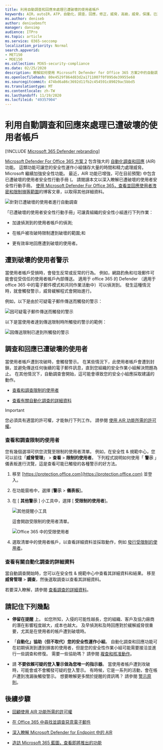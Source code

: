 ```yaml
---
title: 利用自動調查和回應來處理已遭破壞的使用者帳戶
keywords: AIR，autoIR，ATP，自動化，調查，回應，修正，威脅，高級，威脅，保護，已遭破壞
ms.author: deniseb
author: denisebmsft
manager: dansimp
audience: ITPro
ms.topic: article
ms.service: O365-seccomp
localization_priority: Normal
search.appverid:
- MET150
- MOE150
ms.collection: M365-security-compliance
ms.date: 02/25/2020
description: 瞭解如何使用 Microsoft Defender for Office 365 方案2中的自動調查和回應功能，以加速偵測和解決已遭破壞之使用者帳戶的處理常式。
ms.openlocfilehash: 80e4529f864d83d2a1711007f0f095de39955e68
ms.sourcegitcommit: 474bd6a86c3692d11fb2c454591c89029ac5bbd5
ms.translationtype: MT
ms.contentlocale: zh-TW
ms.lasthandoff: 11/19/2020
ms.locfileid: "49357904"
---
```

# <a name="address-compromised-user-accounts-with-automated-investigation-and-response"></a>利用自動調查和回應來處理已遭破壞的使用者帳戶

[!INCLUDE [Microsoft 365 Defender rebranding](../includes/microsoft-defender-for-office.md)]


[Microsoft Defender For Office 365 方案 2](office-365-atp.md#microsoft-defender-for-office-365-plan-1-and-plan-2) 包含強大的 [自動化調查和回應](office-365-air.md) (AIR) 功能。 這類功能可讓您的安全性運作小組儲存大量的時間和精力處理威脅。 Microsoft 繼續加強安全性功能。 最近，AIR 功能已增強，可在目前預覽) 中包含已遭破壞的使用者安全性行動手冊 (。 請閱讀本文以深入瞭解已遭破壞的使用者安全性行動手冊。 [使用 Microsoft Defender For Office 365，查看並回應使用者洩密和限制損等範圍](https://techcommunity.microsoft.com/t5/Security-Privacy-and-Compliance/Speed-up-time-to-detect-and-respond-to-user-compromise-and-limit/ba-p/977053)的博客文章，以取得其他詳細資料。

![針對已遭破壞的使用者進行自動調查](/microsoft-365/media/office365atp-compduserinvestigation.jpg)

「已遭破壞的使用者安全性行動手冊」可讓貴組織的安全性小組進行下列作業：

- 加速偵測到的使用者帳戶的偵測;

- 在帳戶被攻破時限制遭到破壞的範圍;和

- 更有效率地回應遭到破壞的使用者。

## <a name="compromised-user-alerts"></a>遭到破壞的使用者警示

當使用者帳戶受損時，會發生反常或反常的行為。 例如，網路釣魚和垃圾郵件可能會從受信任的使用者帳戶內部傳送。 適用于 office 365 的 Defender （適用于 office 365 中的電子郵件模式和共同作業活動中）可以偵測到。 發生這種情況時，就會觸發警示，威脅緩解程式會開始進行。

例如，以下是由於可疑電子郵件傳送而觸發的警示：

![因可疑電子郵件傳送而觸發的警示](/microsoft-365/media/office365atp-suspiciousemailsendalert.jpg)

以下是當使用者達到傳送限制時所觸發的警示的範例：

![因傳送限制已達到所觸發的警示](/microsoft-365/media/office365atp-sendinglimitreached.jpg)

## <a name="investigate-and-respond-to-a-compromised-user"></a>調查和回應已遭破壞的使用者

當使用者帳戶遭到攻破時，會觸發警示。 在某些情況下，此使用者帳戶會遭到封鎖，並避免傳送任何後續的電子郵件訊息，直到您組織的安全作業小組解決問題為止。 在其他情況下，自動調查會開始，這可能會導致您的安全小組應採取建議的動作。

- [查看和調查限制的使用者](#view-and-investigate-restricted-users)

- [查看有關自動化調查的詳細資料](#view-details-about-automated-investigations)

> [!IMPORTANT]
> 您必須具有適當的許可權，才能執行下列工作。 請參閱 [使用 AIR 功能所需的許可權](office-365-air.md#required-permissions-to-use-air-capabilities)。

### <a name="view-and-investigate-restricted-users"></a>查看和調查限制的使用者

您有幾個選項可供您流覽至限制的使用者清單。 例如，在安全性 & 規範中心，您可以前往「**威脅管理**」  >  **查看**  >  **限制的使用者**。 下列程式說明如何使用「 **警示** 」儀表板進行流覽，這是查看可能已觸發的各種警示的好方法。

1. 移至 [https://protection.office.com](https://protection.office.com) 並登入。

2. 在功能窗格中，選擇 [**警示**  >  **儀表板**]。

3. 在 [ **其他警示** ] 小工具中，選擇 [ **受限制的使用者**]。

   ![其他提醒小工具](/microsoft-365/media/office365atp-otheralertswidget.jpg)

   這會開啟受限制的使用者清單。

   ![Office 365 中的受限使用者](/microsoft-365/media/office365atp-restrictedusers.jpg)

4. 選取清單中的使用者帳戶，以查看詳細資料並採取動作，例如 [發行受限制的使用者](removing-user-from-restricted-users-portal-after-spam.md)。

### <a name="view-details-about-automated-investigations"></a>查看有關自動化調查的詳細資料

當自動調查開始時，您可以在安全性 & 規範中心中查看其詳細資料和結果。 移至 **威脅管理**  >  **調查**，然後選取調查以查看其詳細資料。

若要深入瞭解，請參閱 [查看調查的詳細資料](air-view-investigation-results.md)。

## <a name="keep-the-following-points-in-mind"></a>請記住下列幾點

- **停留在提醒** 上。 如您所知，入侵的可能性越長，您的組織、客戶及協力廠商的潛在影響程度越大，成本也越大。 及早偵測和及時回應對於緩解威脅很重要，尤其是在使用者的帳戶遭到破壞時。

- 「**自動化」協助（但不取代）您的安全性運作小組**。 自動化調查和回應功能可在初期偵測到遭到損害的使用者，但是您的安全性作業小組可能需要接洽並進行一些調查和修復。 需要一些協助嗎？ 請參閱 [複查和核准動作](air-review-approve-pending-completed-actions.md)。

- 請 **不要依賴可疑的登入警示做為您唯一的指示器**。 當使用者帳戶遭到攻破時，可能會或不會觸發可疑的登入警示。 有時候，它是一系列的活動，會在帳戶遭到洩漏後觸發警示。 想要瞭解更多關於提醒的資訊嗎？ 請參閱 [警示原則](https://docs.microsoft.com/microsoft-365/compliance/alert-policies)。

## <a name="next-steps"></a>後續步驟

- [回顧使用 AIR 功能所需的許可權](office-365-air.md#required-permissions-to-use-air-capabilities)

- [在 Office 365 中尋找並調查惡意電子郵件](investigate-malicious-email-that-was-delivered.md)

- [深入瞭解 Microsoft Defender for Endpoint 中的 AIR](https://docs.microsoft.com/windows/security/threat-protection/microsoft-defender-atp/automated-investigations)

- [造訪 Microsoft 365 藍圖，查看即將推出的功能](https://www.microsoft.com/microsoft-365/roadmap?filters=)
